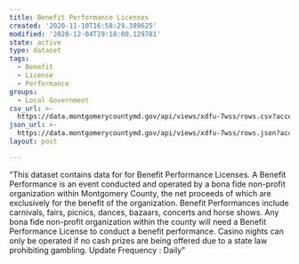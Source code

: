 ```yaml
---
title: Benefit Performance Licenses
created: '2020-11-10T16:58:29.389625'
modified: '2020-12-04T19:18:00.129781'
state: active
type: dataset
tags:
  - Benefit
  - License
  - Performance
groups:
  - Local Government
csv_url: >-
  https://data.montgomerycountymd.gov/api/views/xdfu-7wss/rows.csv?accessType=DOWNLOAD
json_url: >-
  https://data.montgomerycountymd.gov/api/views/xdfu-7wss/rows.json?accessType=DOWNLOAD
layout: post

---
```

"This dataset contains data for for Benefit Performance Licenses.  A Benefit Performance is an event conducted and operated by a bona fide non-profit organization within Montgomery County, the net proceeds of which are exclusively for the benefit of the organization. Benefit Performances include carnivals, fairs, picnics, dances, bazaars, concerts and horse shows. Any bona fide non-profit organization within the county will need a Benefit Performance License to conduct a benefit performance. Casino nights can only be operated if no cash prizes are being offered due to a state law prohibiting gambling.
Update Frequency : Daily"
